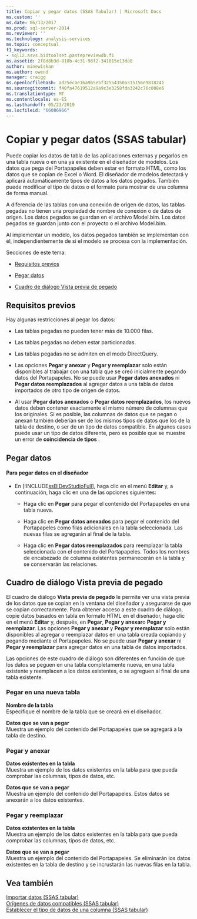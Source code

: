 ```yaml
---
title: Copiar y pegar datos (SSAS Tabular) | Microsoft Docs
ms.custom: ''
ms.date: 06/13/2017
ms.prod: sql-server-2014
ms.reviewer: ''
ms.technology: analysis-services
ms.topic: conceptual
f1_keywords:
- sql12.asvs.bidtoolset.pastepreviewdb.f1
ms.assetid: 2f8d8b3d-810b-4c31-98f2-341015e13da8
author: minewiskan
ms.author: owend
manager: craigg
ms.openlocfilehash: ad25ecae16a9b5e5f32554350a315156e9818241
ms.sourcegitcommit: f40fa47619512a9a9c3e3258fda3242c76c008e6
ms.translationtype: MT
ms.contentlocale: es-ES
ms.lasthandoff: 05/23/2019
ms.locfileid: "66086966"
---
```

# <a name="copy-and-paste-data-ssas-tabular"></a>Copiar y pegar datos (SSAS tabular)
  Puede copiar los datos de tabla de las aplicaciones externas y pegarlos en una tabla nueva o en una ya existente en el diseñador de modelos. Los datos que pega del Portapapeles deben estar en formato HTML, como los datos que se copian de Excel o Word. El diseñador de modelos detectará y aplicará automáticamente tipos de datos a los datos pegados. También puede modificar el tipo de datos o el formato para mostrar de una columna de forma manual.  
  
 A diferencia de las tablas con una conexión de origen de datos, las tablas pegadas no tienen una propiedad de nombre de conexión o de datos de origen. Los datos pegados se guardan en el archivo Model.bim. Los datos pegados se guardan junto con el proyecto o el archivo Model.bim.  
  
 Al implementar un modelo, los datos pegados también se implementan con él, independientemente de si el modelo se procesa con la implementación.  
  
 Secciones de este tema:  
  
-   [Requisitos previos](#bkmk_prerequisites)  
  
-   [Pegar datos](#bkmk_paste_data)  
  
-   [Cuadro de diálogo Vista previa de pegado](#bkmk_paste_preview)  
  
##  <a name="bkmk_prerequisites"></a> Requisitos previos  
 Hay algunas restricciones al pegar los datos:  
  
-   Las tablas pegadas no pueden tener más de 10.000 filas.  
  
-   Las tablas pegadas no deben estar particionadas.  
  
-   Las tablas pegadas no se admiten en el modo DirectQuery.  
  
-   Las opciones **Pegar y anexar** y **Pegar y reemplazar** solo están disponibles al trabajar con una tabla que se creó inicialmente pegando datos del Portapapeles. No se puede usar **Pegar datos anexados** ni **Pegar datos reemplazados** al agregar datos a una tabla de datos importados de otro tipo de origen de datos.  
  
-   Al usar **Pegar datos anexados** o **Pegar datos reemplazados**, los nuevos datos deben contener exactamente el mismo número de columnas que los originales. Si es posible, las columnas de datos que se pegan o anexan también deberían ser de los mismos tipos de datos que los de la tabla de destino, o ser de un tipo de datos compatible. En algunos casos puede usar un tipo de datos diferente, pero es posible que se muestre un error de **coincidencia de tipos** .  
  
##  <a name="bkmk_paste_data"></a> Pegar datos  
  
#### <a name="to-paste-data-into-the-designer"></a>Para pegar datos en el diseñador  
  
-   En [!INCLUDE[ssBIDevStudioFull](../includes/ssbidevstudiofull-md.md)], haga clic en el menú **Editar** y, a continuación, haga clic en una de las opciones siguientes:  
  
    -   Haga clic en **Pegar** para pegar el contenido del Portapapeles en una tabla nueva.  
  
    -   Haga clic en **Pegar datos anexados** para pegar el contenido del Portapapeles como filas adicionales en la tabla seleccionada. Las nuevas filas se agregarán al final de la tabla.  
  
    -   Haga clic en **Pegar datos reemplazados** para reemplazar la tabla seleccionada con el contenido del Portapapeles. Todos los nombres de encabezado de columna existentes permanecerán en la tabla y se conservarán las relaciones.  
  
##  <a name="bkmk_paste_preview"></a> Cuadro de diálogo Vista previa de pegado  
 El cuadro de diálogo **Vista previa de pegado** le permite ver una vista previa de los datos que se copian en la ventana del diseñador y asegurarse de que se copian correctamente. Para obtener acceso a este cuadro de diálogo, copie datos basados en tabla en formato HTML en el diseñador, haga clic en el menú **Editar** y, después, en **Pegar**, **Pegar y anexar**o **Pegar y reemplazar**. Las opciones **Pegar y anexar** y **Pegar y reemplazar** solo están disponibles al agregar o reemplazar datos en una tabla creada copiando y pegando mediante el Portapapeles. No se puede usar **Pegar y anexar** ni **Pegar y reemplazar** para agregar datos en una tabla de datos importados.  
  
 Las opciones de este cuadro de diálogo son diferentes en función de que los datos se peguen en una tabla completamente nueva, en una tabla existente y reemplacen a los datos existentes, o se agreguen al final de una tabla existente.  
  
### <a name="paste-to-new-table"></a>Pegar en una nueva tabla  
 **Nombre de la tabla**  
 Especifique el nombre de la tabla que se creará en el diseñador.  
  
 **Datos que se van a pegar**  
 Muestra un ejemplo del contenido del Portapapeles que se agregará a la tabla de destino.  
  
### <a name="paste-append"></a>Pegar y anexar  
 **Datos existentes en la tabla**  
 Muestra un ejemplo de los datos existentes en la tabla para que pueda comprobar las columnas, tipos de datos, etc.  
  
 **Datos que se van a pegar**  
 Muestra un ejemplo del contenido del Portapapeles. Estos datos se anexarán a los datos existentes.  
  
### <a name="paste-replace"></a>Pegar y reemplazar  
 **Datos existentes en la tabla**  
 Muestra un ejemplo de los datos existentes en la tabla para que pueda comprobar las columnas, tipos de datos, etc.  
  
 **Datos que se van a pegar**  
 Muestra un ejemplo del contenido del Portapapeles. Se eliminarán los datos existentes en la tabla de destino y se incrustarán las nuevas filas en la tabla.  
  
## <a name="see-also"></a>Vea también  
 [Importar datos &#40;SSAS tabular&#41;](import-data-ssas-tabular.md)   
 [Orígenes de datos compatibles &#40;SSAS tabular&#41;](tabular-models/data-sources-supported-ssas-tabular.md)   
 [Establecer el tipo de datos de una columna &#40;SSAS tabular&#41;](tabular-models/set-the-data-type-of-a-column-ssas-tabular.md)  
  
  
